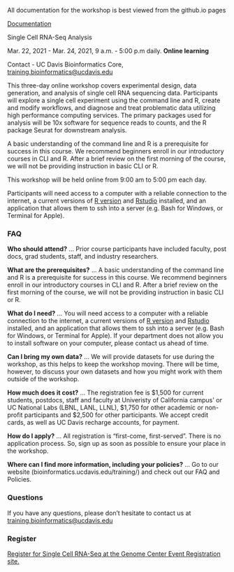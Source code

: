 All documentation for the workshop is best viewed from the github.io pages

[Documentation](https://ucdavis-bioinformatics-training.github.io/2021-March-Single-Cell-RNA-Seq-Analysis/)

Single Cell RNA-Seq Analysis

Mar. 22, 2021 - Mar. 24, 2021, 9 a.m. - 5:00 p.m daily. **Online learning**

Contact - UC Davis Bioinformatics Core, [training.bioinformatics@ucdavis.edu](mailto:training.bioinformatics@ucdavis.edu)

This three-day online workshop covers experimental design, data generation, and analysis of single cell RNA sequencing data. Participants will explore a single cell experiment using the command line and R, create and modify workflows, and diagnose and treat problematic data utilizing high performance computing services. The primary packages used for analysis will be 10x software for sequence reads to counts, and the R package Seurat for downstream analysis.

A basic understanding of the command line and R is a prerequisite for success in this course. We recommend beginners enroll in our introductory courses in CLI and R. After a brief review on the first morning of the course, we will not be providing instruction in basic CLI or R.

This workshop will be held online from 9:00 am to 5:00 pm each day.

Participants will need access to a computer with a reliable connection to the internet, a current versions of [R version](https://cloud.r-project.org/) and [Rstudio](https://rstudio.com/products/rstudio/download/#download) installed, and an application that allows them to ssh into a server (e.g. Bash for Windows, or Terminal for Apple).

### FAQ

**Who should attend?** … Prior course participants have included faculty, post docs, grad students, staff, and industry researchers.

**What are the prerequisites?** … A basic understanding of the command line and R is a prerequisite for success in this course. We recommend beginners enroll in our introductory courses in CLI and R. After a brief review on the first morning of the course, we will not be providing instruction in basic CLI or R.

**What do I need?** … You will need access to a computer with a reliable connection to the internet, a current versions of [R version](https://cloud.r-project.org/) and [Rstudio](https://rstudio.com/products/rstudio/download/#download) installed, and an application that allows them to ssh into a server (e.g. Bash for Windows, or Terminal for Apple). If your department does not allow you to install software on your computer, please contact us ahead of time.

**Can I bring my own data?** … We will provide datasets for use during the workshop, as this helps to keep the workshop moving. There will be time, however, to discuss your own datasets and how you might work with them outside of the workshop.

**How much does it cost?** … The registration fee is $1,500 for current students, postdocs, staff and faculty at Univeristy of California campus' or UC National Labs (LBNL, LANL, LLNL), $1,750 for other academic or non-profit participants and $2,500 for other participants. We accept credit cards, as well as UC Davis recharge accounts, for payment.

**How do I apply?** … All registration is “first-come, first-served”. There is no application process.  So, sign up as soon as possible to ensure your place in the workshop.

**Where can I find more information, including your policies?**  ... Go to our website (bioinformatics.ucdavis.edu/training/) and check out our FAQ and Policies.

### Questions

If you have any questions, please don’t hesitate to contact us at [training.bioinformatics@ucdavis.edu](mailto:training.bioinformatics@ucdavis.edu)


### Register

[Register for Single Cell RNA-Seq at the Genome Center Event Registration site.](https://registration.genomecenter.ucdavis.edu/events/scRNAseq_march_2021/)
